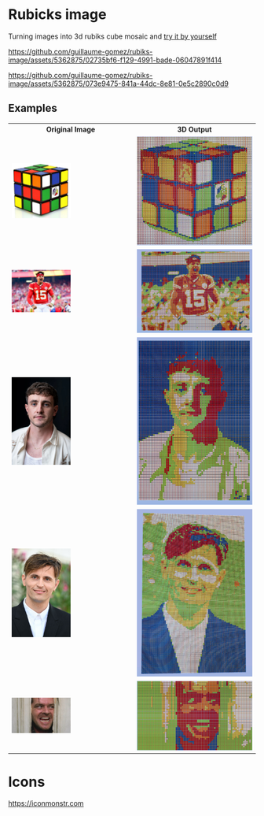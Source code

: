 # Rubicks image


Turning images into 3d rubiks cube mosaic and [try it by yourself](https://guillaume-gomez.github.io/rubiks-image/)



https://github.com/guillaume-gomez/rubiks-image/assets/5362875/02735bf6-f129-4991-bade-06047891f414



https://github.com/guillaume-gomez/rubiks-image/assets/5362875/073e9475-841a-44dc-8e81-0e5c2890c0d9




## Examples

<table>
    <tr>
        <th>Original Image</th>
        <th>3D Output</th>
    </tr>
    <tr>
        <td>
            <img src="/examples/rubiks-cube.jpg" width="50%"/>
        </td>
        <td>
            <img src="/examples/rubick-cube-3d.png"/>
        </td>
    </tr>
    <tr>
        <td>
            <img src="/examples/mahomes.jpg" width="50%"/>
        </td>
        <td>
            <img src="/examples/mahomes-3d.png"/>
        </td>
    </tr>
    <tr>
        <td>
            <img src="/examples/paul-Mescal.webp" width="50%"/>
        </td>
        <td>
            <img src="/examples/paul-mescal-3d.png"/>
        </td>
    </tr>
    <tr>
        <td>
            <img src="/examples/raphael-quenard.jpeg" width="50%"/>
        </td>
        <td>
            <img src="/examples/raphael-quenard-3d.png"/>
        </td>
    </tr>
        <tr>
        <td>
            <img src="/examples/shining.webp" width="50%"/>
        </td>
        <td>
            <img src="/examples/shining-3d.png"/>
        </td>
    </tr>

    
</table>

# Icons
https://iconmonstr.com

